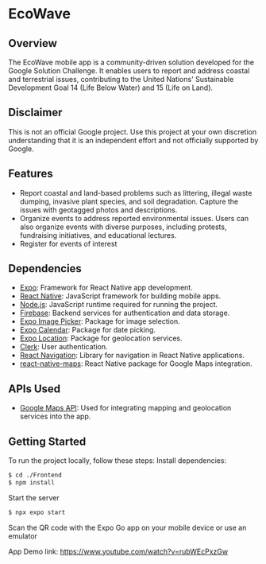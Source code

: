 # EcoWave

## Overview
The EcoWave mobile app is a community-driven solution developed for the Google Solution Challenge. 
It enables users to report and address coastal and terrestrial issues, contributing to the United Nations' Sustainable Development Goal 14 (Life Below Water) and 15 (Life on Land).

## Disclaimer
This is not an official Google project. Use this project at your own discretion understanding that it is an independent effort and not officially supported by Google.

## Features
- Report coastal and land-based problems such as littering, illegal waste dumping, invasive plant species, and soil degradation. Capture the issues with geotagged photos and descriptions.
- Organize events to address reported environmental issues. Users can also organize events with diverse purposes, including protests, fundraising initiatives, and educational lectures.
- Register for events of interest

## Dependencies
- [Expo](https://expo.dev/): Framework for React Native app development.
- [React Native](https://reactnative.dev/): JavaScript framework for building mobile apps.
- [Node.js](https://nodejs.org/): JavaScript runtime required for running the project.
- [Firebase](https://firebase.google.com/): Backend services for authentication and data storage.
- [Expo Image Picker](https://docs.expo.dev/versions/latest/sdk/imagepicker/): Package for image selection.
- [Expo Calendar](https://docs.expo.dev/versions/latest/sdk/calendar/): Package for date picking.
- [Expo Location](https://docs.expo.dev/versions/latest/sdk/location/): Package for geolocation services.
- [Clerk](https://docs.clerk.dev/): User authentication.
- [React Navigation](https://reactnavigation.org/): Library for navigation in React Native applications.
- [react-native-maps](https://github.com/react-native-maps/react-native-maps): React Native package for Google Maps integration.

## APIs Used
- [Google Maps API](https://developers.google.com/maps/documentation/javascript/overview): Used for integrating mapping and geolocation services into the app. 
## Getting Started
To run the project locally, follow these steps:
Install dependencies:
```bash
$ cd ./Frontend
$ npm install
```
Start the server
```bash
$ npx expo start
```
Scan the QR code with the Expo Go app on your mobile device or use an emulator


App Demo link: https://www.youtube.com/watch?v=rubWEcPxzGw


